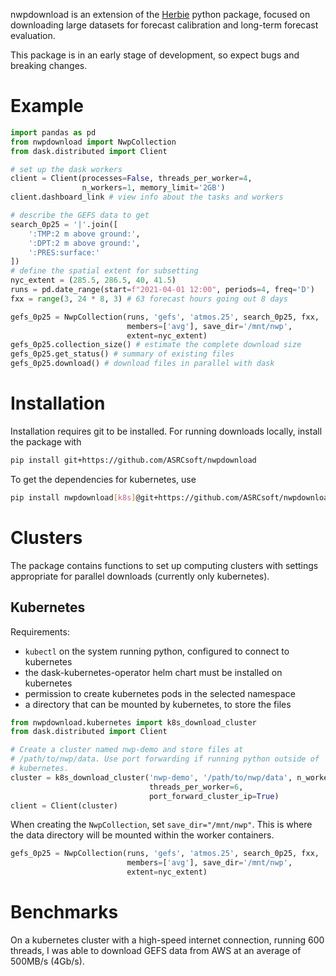 nwpdownload is an extension of the [Herbie](https://herbie.readthedocs.io/)
python package, focused on downloading large datasets for forecast calibration
and long-term forecast evaluation.

This package is in an early stage of development, so expect bugs and breaking
changes.

# Example

```python
import pandas as pd
from nwpdownload import NwpCollection
from dask.distributed import Client

# set up the dask workers
client = Client(processes=False, threads_per_worker=4,
                n_workers=1, memory_limit='2GB')
client.dashboard_link # view info about the tasks and workers

# describe the GEFS data to get
search_0p25 = '|'.join([
    ':TMP:2 m above ground:',
    ':DPT:2 m above ground:',
    ':PRES:surface:'
])
# define the spatial extent for subsetting
nyc_extent = (285.5, 286.5, 40, 41.5)
runs = pd.date_range(start=f"2021-04-01 12:00", periods=4, freq='D')
fxx = range(3, 24 * 8, 3) # 63 forecast hours going out 8 days

gefs_0p25 = NwpCollection(runs, 'gefs', 'atmos.25', search_0p25, fxx,
                          members=['avg'], save_dir='/mnt/nwp',
                          extent=nyc_extent)
gefs_0p25.collection_size() # estimate the complete download size
gefs_0p25.get_status() # summary of existing files
gefs_0p25.download() # download files in parallel with dask
```

# Installation

Installation requires git to be installed. For running downloads locally,
install the package with

```sh
pip install git+https://github.com/ASRCsoft/nwpdownload
```

To get the dependencies for kubernetes, use

```sh
pip install nwpdownload[k8s]@git+https://github.com/ASRCsoft/nwpdownload
```

# Clusters

The package contains functions to set up computing clusters with settings
appropriate for parallel downloads (currently only kubernetes).

## Kubernetes

Requirements:

- `kubectl` on the system running python, configured to connect to kubernetes
- the dask-kubernetes-operator helm chart must be installed on kubernetes
- permission to create kubernetes pods in the selected namespace
- a directory that can be mounted by kubernetes, to store the files

```python
from nwpdownload.kubernetes import k8s_download_cluster
from dask.distributed import Client

# Create a cluster named nwp-demo and store files at
# /path/to/nwp/data. Use port forwarding if running python outside of
# kubernetes.
cluster = k8s_download_cluster('nwp-demo', '/path/to/nwp/data', n_workers=1,
                               threads_per_worker=6,
                               port_forward_cluster_ip=True)
client = Client(cluster)
```

When creating the `NwpCollection`, set `save_dir="/mnt/nwp"`. This is where the
data directory will be mounted within the worker containers.

```python
gefs_0p25 = NwpCollection(runs, 'gefs', 'atmos.25', search_0p25, fxx,
                          members=['avg'], save_dir='/mnt/nwp',
                          extent=nyc_extent)
```

# Benchmarks

On a kubernetes cluster with a high-speed internet connection, running 600
threads, I was able to download GEFS data from AWS at an average of 500MB/s
(4Gb/s).
